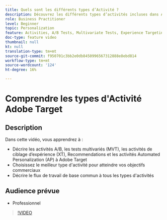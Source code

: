 ```yaml
---
title: Quels sont les différents types d’Activité ?
description: Découvrez les différents types d’activités incluses dans Adobe Target et comment elles peuvent vous aider à atteindre vos objectifs. Regardez cette vidéo pour découvrir les bases des activités A/B, des tests multivariés (MVT), des activités de ciblage d’expérience (XT), Recommendations et des activités Automated Personalization (AP).
role: Business Practitioner
level: Beginner
topic: Personalization
feature: Activities, A/B Tests, Multivariate Tests, Experience Targeting, Recommendations, Automated Personalization, Visual Experience Composer (VEC)
doc-type: feature video
thumbnail: null
kt: null
translation-type: tm+mt
source-git-commit: f950701c3bb2e0db8450996567312888e8ebd814
workflow-type: tm+mt
source-wordcount: '124'
ht-degree: 16%

---
```



# Comprendre les types d&#39;Activité Adobe Target

## Description

Dans cette vidéo, vous apprendrez à :

* Décrire les activités A/B, les tests multivariés (MVT), les activités de ciblage d’expérience (XT), Recommendations et les activités Automated Personalization (AP) à Adobe Target
* Choisissez le meilleur type d&#39;activité pour atteindre vos objectifs commerciaux
* Décrire le flux de travail de base commun à tous les types d&#39;activités

## Audience prévue

* Professionnel

>[!VIDEO](https://video.tv.adobe.com/v/17386/?quality=12)